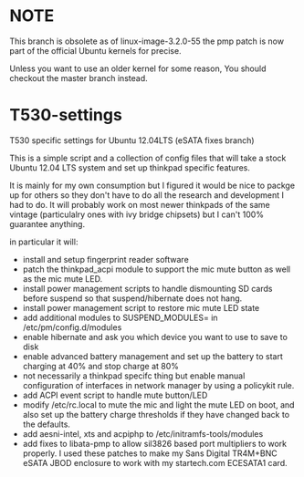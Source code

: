 NOTE
====
This branch is obsolete as of linux-image-3.2.0-55 the pmp patch
is now part of the official Ubuntu kernels for precise. 

Unless you want to use an older kernel for some reason, You should
checkout the master branch instead. 

T530-settings
=============

T530 specific settings for Ubuntu 12.04LTS (eSATA fixes branch)

This is a simple script and a collection of config files
that will take a stock Ubuntu 12.04 LTS system and set up thinkpad
specific features.

It is mainly for my own consumption but I figured it would be nice to packge up
for others so they don't have to do all the research and development I had to do. It will probably work on most newer thinkpads of the same vintage (particulalry ones with ivy bridge chipsets) but I can't 100% guarantee anything. 

in particular it will:
* install and setup fingerprint reader software
* patch the thinkpad\_acpi module to support the mic mute button as well as the mic mute LED.
* install power management scripts to handle dismounting SD cards before suspend so that suspend/hibernate does not hang.
* install power management script to restore mic mute LED state
* add additional modules to SUSPEND\_MODULES= in /etc/pm/config.d/modules 
* enable hibernate and ask you which device you want to use to save to disk
* enable advanced battery management and set up the battery to start charging at 40% and stop charge at 80%
* not necessarily a thinkpad specifc thing but enable manual configuration of interfaces in network manager by using a policykit rule.
* add ACPI event script to handle mute button/LED
* modify /etc/rc.local to mute the mic and light the mute LED on boot, and also set up the battery charge thresholds if they have changed back to the defaults.
* add aesni-intel, xts and acpiphp to /etc/initramfs-tools/modules
* add fixes to libata-pmp to allow sil3826 based port multipliers to work properly. I used these patches to make my Sans Digital TR4M+BNC eSATA JBOD enclosure to work with my startech.com ECESATA1 card. 
